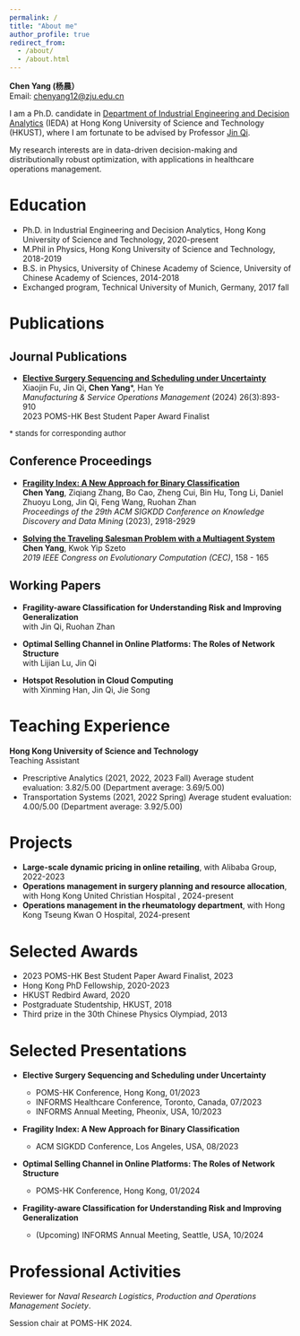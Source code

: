 ```yaml
---
permalink: /
title: "About me"
author_profile: true
redirect_from: 
  - /about/
  - /about.html
---
```


**Chen Yang (杨晨）**   
Email: chenyang12@zju.edu.cn

I am a Ph.D. candidate in [Department of Industrial Engineering and Decision Analytics](https://www.ieda.ust.hk/eng/index.php) (IEDA) at Hong Kong University of Science and Technology (HKUST), where I am fortunate to be advised by Professor [Jin Qi](https://www.ieda.ust.hk/eng/faculty-staff.php?catid=5&sid=15&id=22). 

My research interests are in data-driven decision-making and distributionally robust optimization, with applications in healthcare operations management.

Education
======
- Ph.D. in Industrial Engineering and Decision Analytics, Hong Kong University of Science and Technology, 2020-present
- M.Phil in Physics, Hong Kong University of Science and Technology, 2018-2019
- B.S. in Physics, University of Chinese Academy of Science, University of Chinese Academy of Sciences, 2014-2018
- Exchanged program, Technical University of Munich, Germany, 2017 fall

Publications
======

Journal Publications
------

- [**Elective Surgery Sequencing and Scheduling under Uncertainty**](https://pubsonline.informs.org/doi/full/10.1287/msom.2022.0029)  
  Xiaojin Fu, Jin Qi, **Chen Yang**\*, Han Ye  
  *Manufacturing & Service Operations Management* (2024) 26(3):893-910  
  2023 POMS-HK Best Student Paper Award Finalist

<font size=2> * stands for corresponding author </font>

Conference Proceedings
------

- [**Fragility Index: A New Approach for Binary Classification**](https://dl.acm.org/doi/abs/10.1145/3580305.3599356)  
  **Chen Yang**, Ziqiang Zhang, Bo Cao, Zheng Cui, Bin Hu, Tong Li, Daniel Zhuoyu Long, Jin Qi, Feng Wang, Ruohan Zhan  
  *Proceedings of the 29th ACM SIGKDD Conference on Knowledge Discovery and Data Mining* (2023), 2918-2929

- [**Solving the Traveling Salesman Problem with a Multiagent System**](https://ieeexplore.ieee.org/document/8789895)  
  **Chen Yang**, Kwok Yip Szeto  
  *2019 IEEE Congress on Evolutionary Computation (CEC)*, 158 - 165

Working Papers
------

- **Fragility-aware Classification for Understanding Risk and Improving Generalization**  
  with Jin Qi, Ruohan Zhan  

- **Optimal Selling Channel in Online Platforms: The Roles of Network Structure**  
  with Lijian Lu, Jin Qi

- **Hotspot Resolution in Cloud Computing**  
  with Xinming Han, Jin Qi, Jie Song


Teaching Experience
=====
**Hong Kong University of Science and Technology**  
Teaching Assistant  
- Prescriptive Analytics (2021, 2022, 2023 Fall)
  Average student evaluation: 3.82/5.00 (Department average: 3.69/5.00)
- Transportation Systems (2021, 2022 Spring)
  Average student evaluation: 4.00/5.00 (Department average: 3.92/5.00)


Projects
=====
- **Large-scale dynamic pricing in online retailing**, with Alibaba Group, 2022-2023
- **Operations management in surgery planning and resource allocation**, with Hong Kong United Christian Hospital , 2024-present
- **Operations management in the rheumatology department**, with Hong Kong Tseung Kwan O Hospital, 2024-present

Selected Awards
=====
- 2023 POMS-HK Best Student Paper Award Finalist, 2023
- Hong Kong PhD Fellowship, 2020-2023
- HKUST Redbird Award, 2020
- Postgraduate Studentship, HKUST, 2018
- Third prize in the 30th Chinese Physics Olympiad, 2013

Selected Presentations
=====
- **Elective Surgery Sequencing and Scheduling under Uncertainty**
  - POMS-HK Conference, Hong Kong, 01/2023
  - INFORMS Healthcare Conference, Toronto, Canada, 07/2023
  - INFORMS Annual Meeting, Pheonix, USA, 10/2023
 
- **Fragility Index: A New Approach for Binary Classification**
  - ACM SIGKDD Conference, Los Angeles, USA, 08/2023

- **Optimal Selling Channel in Online Platforms: The Roles of Network Structure**
  - POMS-HK Conference, Hong Kong, 01/2024
 
- **Fragility-aware Classification for Understanding Risk and Improving Generalization**
  - (Upcoming) INFORMS Annual Meeting, Seattle, USA, 10/2024
 
Professional Activities
=====
Reviewer for *Naval Research Logistics*, *Production and Operations Management Society*.

Session chair at POMS-HK 2024. 

  
